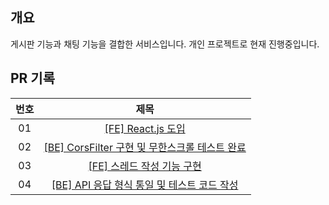 ## 개요

게시판 기능과 채팅 기능을 결합한 서비스입니다. 개인 프로젝트로 현재 진행중입니다.

## PR 기록

|번호	|제목|
|:---:|:---:|
|01 |[[FE] React.js 도입](https://github.com/Gyeongsu1997/Moshimoshi/pull/1)|
|02 |[[BE] CorsFilter 구현 및 무한스크롤 테스트 완료](https://github.com/Gyeongsu1997/Moshimoshi/pull/2)|
|03 |[[FE] 스레드 작성 기능 구현](https://github.com/Gyeongsu1997/Moshimoshi/pull/3)|
|04 |[[BE] API 응답 형식 통일 및 테스트 코드 작성](https://github.com/Gyeongsu1997/Moshimoshi/pull/4)|
